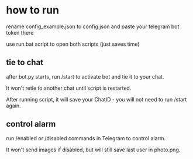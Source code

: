 # how to run

rename config_example.json to config.json and paste your telegram bot token there

use run.bat script to open both scripts (just saves time)

## tie to chat

after bot.py starts, run /start to activate bot and tie it to your chat.

It won't retie to another chat until script is restarted.

After running script, it will save your ChatID - you will not need to run /start again.

## control alarm

run /enabled or /disabled commands in Telegram to control alarm.

It won't send images if disabled, but will still save last user in photo.png.
